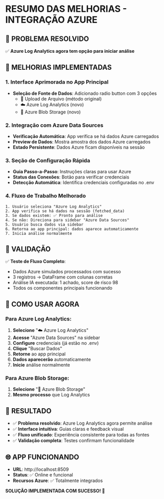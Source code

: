 # RESUMO DAS MELHORIAS - INTEGRAÇÃO AZURE

## 🎯 PROBLEMA RESOLVIDO
✅ **Azure Log Analytics agora tem opção para iniciar análise**

## 🔧 MELHORIAS IMPLEMENTADAS

### 1. Interface Aprimorada no App Principal
- **Seleção de Fonte de Dados**: Adicionado radio button com 3 opções
  - 📁 Upload de Arquivo (método original)
  - ☁️ Azure Log Analytics (novo)
  - 💾 Azure Blob Storage (novo)

### 2. Integração com Azure Data Sources
- **Verificação Automática**: App verifica se há dados Azure carregados
- **Preview de Dados**: Mostra amostra dos dados Azure carregados
- **Estado Persistente**: Dados Azure ficam disponíveis na sessão

### 3. Seção de Configuração Rápida
- **Guia Passo-a-Passo**: Instruções claras para usar Azure
- **Status das Conexões**: Botão para verificar credenciais
- **Detecção Automática**: Identifica credenciais configuradas no .env

### 4. Fluxo de Trabalho Melhorado
```
1. Usuário seleciona "Azure Log Analytics"
2. App verifica se há dados na sessão (fetched_data)
3. Se dados existem: ✅ Pronto para análise
4. Se não: Direciona para sidebar "Azure Data Sources"
5. Usuário busca dados via sidebar
6. Retorna ao app principal: dados aparece automaticamente
7. Inicia análise normalmente
```

## 🧪 VALIDAÇÃO
✅ **Teste de Fluxo Completo**:
- Dados Azure simulados processados com sucesso
- 3 registros → DataFrame com colunas corretas
- Análise IA executada: 1 achado, score de risco 98
- Todos os componentes principais funcionando

## 📱 COMO USAR AGORA

### Para Azure Log Analytics:
1. **Selecione** "☁️ Azure Log Analytics" 
2. **Acesse** "Azure Data Sources" na sidebar
3. **Configure** credenciais (já estão no .env)
4. **Clique** "Buscar Dados"
5. **Retorne** ao app principal
6. **Dados aparecerão** automaticamente
7. **Inicie** análise normalmente

### Para Azure Blob Storage:
1. **Selecione** "💾 Azure Blob Storage"
2. **Mesmo processo** que Log Analytics

## 🎉 RESULTADO
- ✅ **Problema resolvido**: Azure Log Analytics agora permite análise
- ✅ **Interface intuitiva**: Guias claras e feedback visual
- ✅ **Fluxo unificado**: Experiência consistente para todas as fontes
- ✅ **Validação completa**: Testes confirmam funcionalidade

## 🌐 APP FUNCIONANDO
- **URL**: http://localhost:8509
- **Status**: ✅ Online e funcional
- **Recursos Azure**: ✅ Totalmente integrados

**SOLUÇÃO IMPLEMENTADA COM SUCESSO! 🎯**